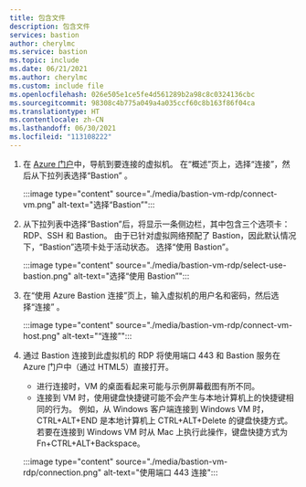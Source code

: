 ```yaml
---
title: 包含文件
description: 包含文件
services: bastion
author: cherylmc
ms.service: bastion
ms.topic: include
ms.date: 06/21/2021
ms.author: cherylmc
ms.custom: include file
ms.openlocfilehash: 026e505e1ce5fe4d561289b2a98c8c0324136cbc
ms.sourcegitcommit: 98308c4b775a049a4a035ccf60c8b163f86f04ca
ms.translationtype: HT
ms.contentlocale: zh-CN
ms.lasthandoff: 06/30/2021
ms.locfileid: "113108222"
---
```

1. 在 [Azure 门户](https://portal.azure.com)中，导航到要连接的虚拟机。 在“概述”页上，选择“连接”，然后从下拉列表选择“Bastion”  。

   :::image type="content" source="./media/bastion-vm-rdp/connect-vm.png" alt-text="选择“Bastion”":::

1. 从下拉列表中选择“Bastion”后，将显示一条侧边栏，其中包含三个选项卡：RDP、SSH 和 Bastion。 由于已针对虚拟网络预配了 Bastion，因此默认情况下，“Bastion”选项卡处于活动状态。 选择“使用 Bastion”。

   :::image type="content" source="./media/bastion-vm-rdp/select-use-bastion.png" alt-text="选择“使用 Bastion”":::

1. 在“使用 Azure Bastion 连接”页上，输入虚拟机的用户名和密码，然后选择“连接” 。

   :::image type="content" source="./media/bastion-vm-rdp/connect-vm-host.png" alt-text="“连接”":::

1. 通过 Bastion 连接到此虚拟机的 RDP 将使用端口 443 和 Bastion 服务在 Azure 门户中（通过 HTML5）直接打开。 

   * 进行连接时，VM 的桌面看起来可能与示例屏幕截图有所不同。 
   * 连接到 VM 时，使用键盘快捷键可能不会产生与本地计算机上的快捷键相同的行为。 例如，从 Windows 客户端连接到 Windows VM 时，CTRL+ALT+END 是本地计算机上 CTRL+ALT+Delete 的键盘快捷方式。 若要在连接到 Windows VM 时从 Mac 上执行此操作，键盘快捷方式为 Fn+CTRL+ALT+Backspace。

   :::image type="content" source="./media/bastion-vm-rdp/connection.png" alt-text="使用端口 443 连接":::

